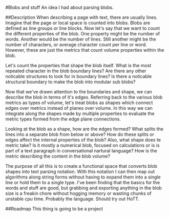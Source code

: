 #Blobs and stuff
An idea I had about parsing blobs.

##Description
When describing a page with text, there are usually lines.  Imagine that
the page or local space is counted into blobs.  Blobs are defined as line
groups or line blocks.  Now let's say that we want to count the different
properties of the blob.  One property might be the number of words.
Another would be the number of lines.  Still another might be the number of
characters, or average character count per line or word.  However, these
are just the metrics that count volume properties within the blob.

Let's count the properties that shape the blob itself.  What is the most
repeated character in the blob boundary lines?  Are there any other
noticable structures to look for in boundary lines?  Is there a noticable
structural boundary to make the blob into modular sub blobs?

Now that we've drawn attention to the boundaries and shape, we can describe
the blob in terms of it's edges.  Referring back to the various blob
metrics as types of volume, let's treat blobs as shapes which connect edges
over metrics instead of planes over volume.  In this way we can integrate
along the shapes made by multiple properties to evaluate the metric types
formed from the edge plane connections.

Looking at the blob as a shape, how are the edges formed?  What splits the
lines into a separate blob from below or above?  How do these splits or
edges affect the internal properties of the blob?  Also, what shape does te
metric take?  Is it mostly a numerical blob, focused on calculations or is
is part of a text paragraph in conversational nartural language?  How is
the metric describing the content in the blob volume?

The purpose of all this is to create a functional space that converts blob
shapes into text parsing notation.  With this notation I can then map out
algorithms along string forms without having to expand them into a single
line or hold them to a single type.  I've been finding that the basics for
the words and stuff are good, but grabbing and exporting anything in the
blob size is a freakin chore without hogging memory or wasting chunks of
unstable cpu time.  Probably the language.  Should try out HoTT.

##Roadmap
This thing is going to be a project
